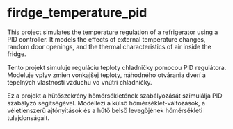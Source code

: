 # firdge_temperature_pid

This project simulates the temperature regulation of a refrigerator using a PID controller. It models the effects of external temperature changes, random door openings, and the thermal characteristics of air inside the fridge.

Tento projekt simuluje reguláciu teploty chladničky pomocou PID regulátora. Modeluje vplyv zmien vonkajšej teploty, náhodného otvárania dverí a tepelných vlastností vzduchu vo vnútri chladničky.

Ez a projekt a hűtőszekrény hőmérsékletének szabályozását szimulálja PID szabályzó segítségével. Modellezi a külső hőmérséklet-változások, a véletlenszerű ajtónyitások és a hűtő belső levegőjének hőmérsékleti tulajdonságait.
